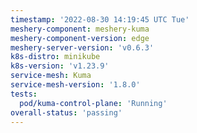 ```yaml
---
timestamp: '2022-08-30 14:19:45 UTC Tue'
meshery-component: meshery-kuma
meshery-component-version: edge
meshery-server-version: 'v0.6.3'
k8s-distro: minikube
k8s-version: 'v1.23.9'
service-mesh: Kuma
service-mesh-version: '1.8.0'
tests:
  pod/kuma-control-plane: 'Running'
overall-status: 'passing'
---
```

